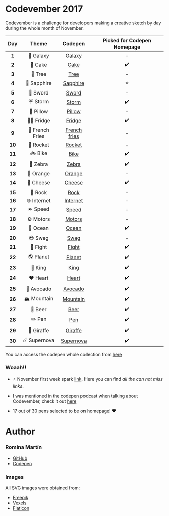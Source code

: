 # Codevember 2017

Codevember is a challenge for developers making a creative sketch by day during the whole month of November. 

| Day   | Theme | Codepen | Picked for Codepen Homepage|
|:-----:|:-----:|:-------:|:--------------------------:|
| **1** | :rocket: Galaxy | [Galaxy](https://codepen.io/RominaMartin/full/YEyaoY/) |  - |
| **2** | :cake: Cake | [Cake](https://codepen.io/RominaMartin/full/xPZRKW/) | :heavy_check_mark: |
| **3** | :deciduous_tree: Tree| [Tree](https://codepen.io/RominaMartin/full/NwNRrE/) | - |
| **4** | :gem: Sapphire | [Sapphire](https://codepen.io/RominaMartin/full/wPGEQN/)| :star:  |
| **5** | :hocho: Sword | [Sword](https://codepen.io/RominaMartin/full/PONMgy/) | - |
| **6** | :umbrella: Storm | [Storm](https://codepen.io/RominaMartin/full/JOKgVb/) | :heavy_check_mark: |
| **7** | :sheep: Pillow | [Pillow](https://codepen.io/RominaMartin/full/wPzVMd/) | - |
| **8** | :male_detective: Fridge | [Fridge](https://codepen.io/RominaMartin/full/GOrKwG/) | :heavy_check_mark: |
| **9** | :fries: French Fries | [French fries](https://codepen.io/RominaMartin/full/NwdoQo/) | - |
| **10** | :rocket: Rocket | [Rocket](https://codepen.io/RominaMartin/full/mqWjzQ/) | - |
| **11** | :bike: Bike | [Bike](https://codepen.io/RominaMartin/full/eevqxr/) | :heavy_check_mark: |
| **12** | :musical_keyboard: Zebra | [Zebra](https://codepen.io/RominaMartin/full/LOyWoa/) | :heavy_check_mark: |
| **13** | :tangerine: Orange | [Orange](https://codepen.io/RominaMartin/full/MOovaa/) | - |
| **14** | :cheese: Cheese | [Cheese](https://codepen.io/RominaMartin/full/bYreMK/) | :heavy_check_mark: |
| **15** | :metal: Rock | [Rock](https://codepen.io/RominaMartin/full/yPzVOa/) | - |
| **16** | :globe_with_meridians: Internet | [Internet](https://codepen.io/RominaMartin/full/jaaqRy/) | - |
| **17** | :fast_forward: Speed | [Speed](https://codepen.io/RominaMartin/full/JOMPmp/) | - |
| **18** | :gear: Motors | [Motors](https://codepen.io/RominaMartin/full/RjxZMV/) | - |
| **19** | :ocean: Ocean | [Ocean](https://codepen.io/RominaMartin/full/OOzoNm/) | :heavy_check_mark: |
| **20** | :sunglasses: Swag | [Swag](https://codepen.io/RominaMartin/full/zPRWzP/) | - |
| **21** | :boxing_glove: Fight | [Fight](https://codepen.io/RominaMartin/full/aVYyKx/) | :heavy_check_mark: |
| **22** | :earth_americas: Planet | [Planet](https://codepen.io/RominaMartin/full/YELEXE/) | :heavy_check_mark: |
| **23** | :crown: King | [King](https://codepen.io/RominaMartin/full/BmVjNX/) | :heavy_check_mark: |
| **24** | :heart: Heart | [Heart](https://codepen.io/RominaMartin/full/XzYQRa/) | :heavy_check_mark: |
| **25** | :avocado: Avocado | [Avocado](https://codepen.io/RominaMartin/full/xPJVby/) | :heavy_check_mark: |
| **26** | :mountain_snow: Mountain | [Mountain](https://codepen.io/RominaMartin/full/QOBxaM/) | :heavy_check_mark: |
| **27** | :beers: Beer | [Beer](https://codepen.io/RominaMartin/full/javapQ/) | :heavy_check_mark: |
| **28** | :pencil2: Pen | [Pen](https://codepen.io/RominaMartin/full/KyGmxm/) | :heavy_check_mark: |
| **29** | :tiger: Giraffe | [Giraffe](https://codepen.io/RominaMartin/full/MOzmqm/) | :heavy_check_mark: |
| **30** | :comet: Supernova | [Supernova](https://codepen.io/RominaMartin/full/POXbBg/) | :heavy_check_mark: |

You can access the codepen whole collection from [here](https://codepen.io/collection/XOWxKd/)

### Woaah!! 
- :star: November first week spark [link](https://codepen.io/spark/49). Here you can find *all the can not miss links*.

- I was mentioned in the codepen podcast when talking about Codevember, check it out [here](https://blog.codepen.io/2017/11/28/153-fond-farewell-codevember/)

- 17 out of 30 pens selected to be on homepage! :heart:

# Author
### Romina Martín
- [GitHub](https://github.com/rominamartin)
- [Codepen](https://codepen.io/rominamartin)

### Images

All SVG images were obtained from: 
- [Freepik](https://www.freepik.es/fotos-vectores-gratis/fondo)
- [Vexels](https://www.vexels.com)
- [Flaticon](https://www.flaticon.com/)